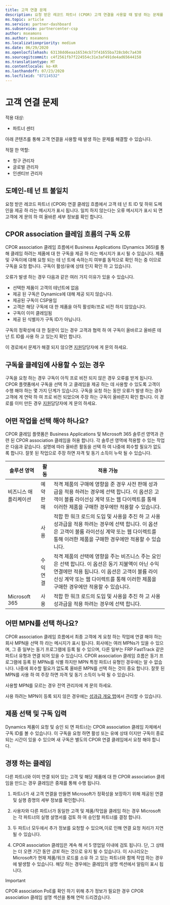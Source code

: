 ```yaml
---
title: 고객 연결 문제
description: 요청 받은 레코드 파트너 (CPOR) 고객 연결을 사용할 때 발생 하는 문제를 해결 하는 방법을 알아봅니다.
ms.topic: article
ms.service: partner-dashboard
ms.subservice: partnercenter-csp
author: mseamons
ms.author: mseamons
ms.localizationpriority: medium
ms.date: 06/29/2020
ms.openlocfilehash: 63138dd6eaa16534cb73f41655ba728cb0c7a430
ms.sourcegitcommit: c4f2561fb7f224554c31e3af491de4ad65644158
ms.translationtype: MT
ms.contentlocale: ko-KR
ms.lasthandoff: 07/23/2020
ms.locfileid: "87114532"
---
```

# <a name="customer-association-issues"></a>고객 연결 문제

적용 대상:

- 파트너 센터

아래 콘텐츠를 통해 고객 연결을 사용할 때 발생 하는 문제를 해결할 수 있습니다.

적절 한 역할:

- 청구 관리자
- 글로벌 관리자
- 인센티브 관리자

## <a name="domain-tenant-mismatch"></a>도메인-테 넌 트 불일치

요청 받은 레코드 파트너 (CPOR) 연결 클레임 흐름에서 고객 테 넌 트 ID 및 하위 도메인을 제공 하 라는 메시지가 표시 됩니다. 일치 하지 않는다는 오류 메시지가 표시 되 면 고객에 게 문의 하 여 올바른 세부 정보를 확인 합니다.

## <a name="subscription-errors-in-the-cpor-association-claim-flow"></a>CPOR association 클레임 흐름의 구독 오류

CPOR association 클레임 흐름에서 Business Applications (Dynamics 365)를 통해 클레임 하려는 제품에 대 한 구독을 제공 하 라는 메시지가 표시 될 수 있습니다. 제품 및 구독이에 대해 요청 되는 테 넌 트에 속하는지 여부를 동적으로 확인 하는 중 이므로 구독을 요청 합니다. 구독이 활성/유예 상태 인지 확인 하 고 있습니다.

오류가 발생 하는 경우 다음과 같은 여러 가지 이유가 있을 수 있습니다.

- 선택한 제품이 고객의 테넌트에 없음
- 제공 된 구독은 Dynamics에 대해 제공 되지 않습니다.
- 제공된 구독이 CSP용임
- 고객은 해당 구독에 대 한 제품을 아직 활성화/프로 비전 하지 않았습니다.
- 구독이 이미 클레임됨
- 제공 된 식별자가 구독 ID가 아닙니다.

구독의 정확성에 대 한 질문이 있는 경우 고객과 협력 하 여 구독이 올바르고 올바른 테 넌 트 ID를 사용 하 고 있는지 확인 합니다.

이 경로에서 문제가 해결 되지 않으면 [지원](https://partner.microsoft.com/dashboard/support/incentives/servicerequests?category=incentives)담당자에 게 문의 하세요.

## <a name="when-subscriptions-will-be-available-to-claim"></a>구독을 클레임에 사용할 수 있는 경우

구독을 요청 하는 경우 구독이 아직 프로 비전 되지 않은 경우 오류를 받게 됩니다. CPOR 플랫폼에서 구독을 선택 하 고 클레임을 제공 하는 데 사용할 수 있도록 고객이 수행 해야 하는 몇 가지 단계가 있습니다. 구독을 요청 하는 동안 오류가 발생 하는 경우 고객에 게 연락 하 여 프로 비전 되었으며 주장 하는 구독이 올바른지 확인 합니다. 이 경로를 이미 만든 경우 [지원](https://partner.microsoft.com/dashboard/support/incentives/servicerequests?category=incentives)담당자에 게 문의 하세요.

## <a name="which-activity-do-i-choose"></a>어떤 작업을 선택 해야 하나요?

CPOR 클레임 플랫폼은 Business Applications 및 Microsoft 365 솔루션 영역과 관련 된 CPOR association 클레임을 허용 합니다. 각 솔루션 영역에 적용할 수 있는 작업은 다음과 같습니다. 설명에 따라 올바른 활동을 선택 하 여 나중에 회수할 필요가 없도록 합니다. 잘못 된 작업으로 주장 하면 자격 및 동기 소득이 누락 될 수 있습니다.


| 솔루션 영역 | 활동 | 적용 가능 |
| ------ | ----------- | ----------- |
| 비즈니스 애플리케이션      | 예약 판매   | 적격 제품의 구매에 영향을 준 경우 사전 판매 성과급을 적용 하려는 경우에 선택 합니다. 이 옵션은 고객이 볼륨 라이선싱 계약 또는 웹 다이렉트를 통해 이러한 제품을 구매한 경우에만 적용할 수 있습니다. |
|    |  사용  | 적합 한 워크 로드의 도입 및 사용을 추진 하 고 사용 성과급을 적용 하려는 경우에 선택 합니다. 이 옵션은 고객이 볼륨 라이선싱 계약 또는 웹 다이렉트를 통해 이러한 제품을 구매한 경우에만 적용할 수 있습니다. |
|    | 수익 연결   | 적격 제품의 선택에 영향을 주는 비즈니스 주는 요인은 선택 합니다. 이 옵션은 동기 지불액이 아닌 수익 연결에만 적용 됩니다. 이 옵션은 고객이 볼륨 라이선싱 계약 또는 웹 다이렉트를 통해 이러한 제품을 구매한 경우에만 적용할 수 있습니다.   |
| Microsoft 365   | 사용   | 적합 한 워크 로드의 도입 및 사용을 추진 하 고 사용 성과급을 적용 하려는 경우에 선택 합니다. |

## <a name="which-mpn-do-i-choose"></a>어떤 MPN를 선택 하나요?

CPOR association 클레임 흐름에서 최종 고객에 게 요청 하는 작업에 연결 해야 하는 회사 MPN을 선택 하 라는 메시지가 표시 됩니다. 회사에는 여러 MPNs가 있을 수 있으며, 그 중 일부는 동기 프로그램에 등록 될 수 있으며, 다른 일부는 FRP FastTrack 같은 파트너 유형과 연결 되어 있을 수 있습니다. CPOR association 클레임 흐름은 동기 프로그램에 등록 된 MPNs를 식별 하지만 MPN 특정 파트너 유형인 경우에는 알 수 없습니다. 나중에 회수할 필요가 없도록 올바른 MPN를 선택 하는 것이 중요 합니다. 잘못 된 MPN를 사용 하 여 주장 하면 자격 및 동기 소득이 누락 될 수 있습니다.

사용할 MPN를 모르는 경우 전역 관리자에 게 문의 하세요.

사용 하려는 MPN이 등록 되지 않은 경우에는 [성과급 개요 탭](https://partner.microsoft.com/dashboard/incentives/enrollment/summary)에서 관리할 수 있습니다.

## <a name="choosing-a-product-vs-entering-a-subscription"></a>제품 선택 및 구독 입력

Dynamics 제품이 요청 및 승인 되 면 파트너는 CPOR association 클레임 자체에서 구독 ID를 볼 수 있습니다. 이 구독을 요청 하면 활성 또는 유예 상태 이지만 구독이 종료 되는 시간이 있을 수 있으며 새 구독은 별도의 CPOR 연결 클레임에서 요청 해야 합니다.

## <a name="competing-claims"></a>경쟁 하는 클레임

다른 파트너와 이미 연결 되어 있는 고객 및 해당 제품에 대 한 CPOR association 클레임을 만드는 경우 클레임은 중재를 통해 수행 됩니다.

1. 파트너가 새 고객 연결을 만들면 Microsoft가 정확성을 보장하기 위해 제공된 연결 및 실행 증명의 세부 정보를 확인합니다.

2. 사용자와 다른 파트너가 동일한 고객 및 제품/작업을 클레임 하는 경우 Microsoft는 각 파트너의 실행 설명서를 검토 하 여 승인할 파트너를 결정 합니다.

3. 두 파트너 모두에서 추가 정보를 요청할 수 있으며,이로 인해 연결 요청 처리가 지연 될 수 있습니다.

4. CPOR association 클레임은 계속 해 서 5 영업일 이내에 검토 됩니다. 단, 그 상태는 더 오랜 기간 동안 _검토_ 하는 것으로 유지 될 수 있습니다. 이 시나리오는 Microsoft가 현재 제품/워크 로드를 소유 하 고 있는 파트너와 함께 작업 하는 경우에 발생할 수 있습니다. 해당 하는 경우에는 클레임의 설명 섹션에서 알림이 표시 됩니다. 

>[!IMPORTANT]
>CPOR association PoE를 확인 하기 위해 추가 정보가 필요한 경우 CPOR association 클레임 설명 섹션을 통해 연락 드리겠습니다.
